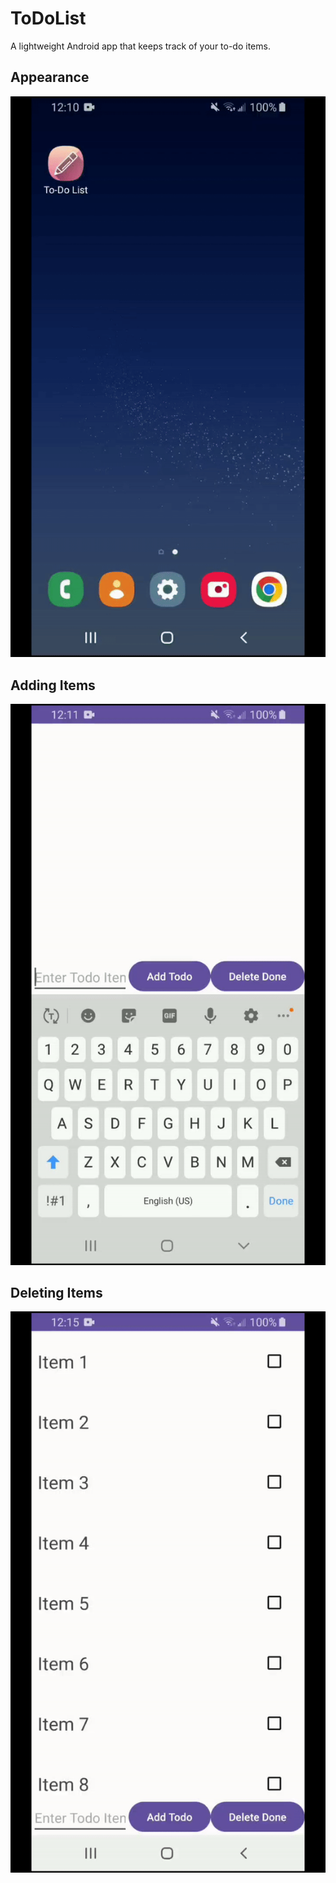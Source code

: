 # ToDoList
A lightweight Android app that keeps track of your to-do items.

## Appearance
![](gifs/Appearance.gif)

## Adding Items
![](gifs/Add.gif)

## Deleting Items
![](gifs/Delete.gif)
